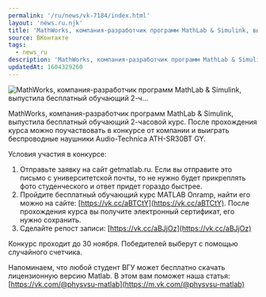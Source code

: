 ```yaml
---
permalink: '/ru/news/vk-7184/index.html'
layout: 'news.ru.njk'
title: 'MathWorks, компания-разработчик программ MathLab & Simulink, выпустила бесплатный обучающий 2-ч'
source: ВКонтакте
tags:
  - news_ru
description: 'MathWorks, компания-разработчик программ MathLab & Simulink, выпустила бесплатный обучающий 2-ч…'
updatedAt: 1604329260
---
```

![MathWorks, компания-разработчик программ MathLab & Simulink, выпустила бесплатный обучающий 2-ч…](https://sun9-66.userapi.com/impg/c855528/v855528000/183497/sR25k5aFK4c.jpg?size=1024x623&quality=96&proxy=1&sign=4ef1ac9a226e94724c9f6cde99bd8e60&c_uniq_tag=DO60jvLxlOfdDtpOx6asreWIcxSKeIdKBKOJShN_t6c&type=album)

MathWorks, компания-разработчик программ MathLab & Simulink, выпустила бесплатный обучающий 2-часовой курс. После прохождения курса можно поучаствовать в конкурсе от компании и выиграть беспроводные наушники Audio-Technica ATH-SR30BT GY.

Условия участия в конкурсе:
1. Отправьте заявку на сайт getmatlab.ru. Если вы отправите это письмо с университетской почты, то не нужно будет прикреплять фото студенческого и ответ придет гораздо быстрее.
2. Пройдите бесплатный обучающий курс MATLAB Onramp, найти его можно на сайте: [https://vk.cc/aBTCtY](https://vk.cc/aBTCtY). После прохождения курса вы получите электронный сертификат, его нужно сохранить.
3. Сделайте репост записи: [https://vk.cc/aBJjOz](https://vk.cc/aBJjOz)

Конкурс проходит до 30 ноября. Победителей выберут с помощью случайного счетчика.

Напоминаем, что любой студент ВГУ может бесплатно скачать лицензионную версию Matlab. В этом вам поможет наша статья: [https://vk.com/@physvsu-matlab](https://m.vk.com/@physvsu-matlab)
